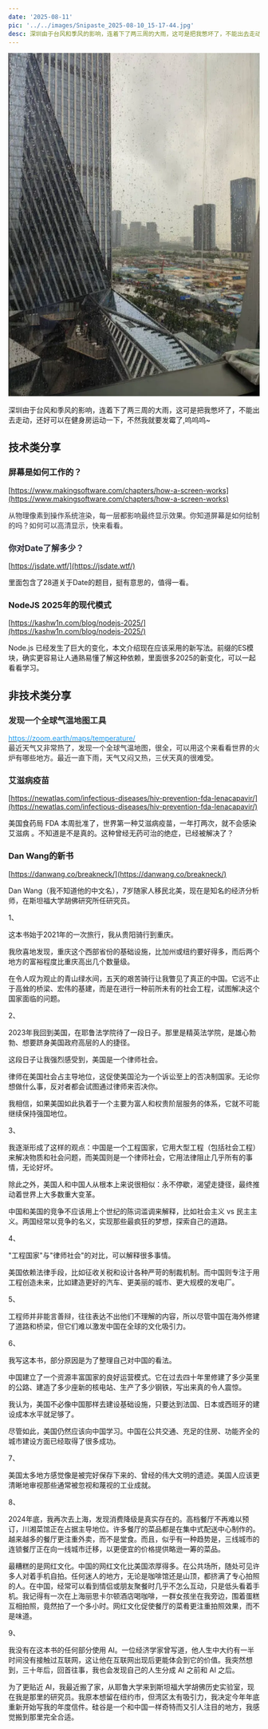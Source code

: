 ```yaml
---
date: '2025-08-11'
pic: '../../images/Snipaste_2025-08-10_15-17-44.jpg'
desc: 深圳由于台风和季风的影响，连着下了两三周的大雨，这可是把我憋坏了，不能出去走动，还好可以在健身房运动一下，不然我就要发霉了,呜呜呜~
---
```


![../../images/Snipaste_2025-08-10_15-17-44.jpg](../../images/Snipaste_2025-08-10_15-17-44.jpg)

深圳由于台风和季风的影响，连着下了两三周的大雨，这可是把我憋坏了，不能出去走动，还好可以在健身房运动一下，不然我就要发霉了,呜呜呜~

## 技术类分享

### 屏幕是如何工作的？

[https://www.makingsoftware.com/chapters/how-a-screen-works](https://www.makingsoftware.com/chapters/how-a-screen-works)

**<font style="color:rgb(17, 24, 39);"></font>**

<font style="color:rgb(44, 44, 54);">从物理像素到操作系统渲染，每一层都影响最终显示效果。你知道屏幕是如何绘制的吗？如何可以高清显示，快来看看。</font>

<font style="color:rgb(44, 44, 54);"></font>

<font style="color:rgb(44, 44, 54);"></font>

### <font style="color:rgb(44, 44, 54);">你对Date了解多少？</font>

[https://jsdate.wtf/](https://jsdate.wtf/)

里面包含了28道关于Date的题目，挺有意思的，值得一看。

### NodeJS 2025年的现代模式

[https://kashw1n.com/blog/nodejs-2025/](https://kashw1n.com/blog/nodejs-2025/)

Node.js 已经发生了巨大的变化，本文介绍现在应该采用的新写法。前缀的ES模块，确实更容易让人通熟易懂了解这种依赖，里面很多2025的新变化，可以一起看看学习。

## 非技术类分享

### <font style="color:rgb(38, 38, 38);">发现一个全球气温地图工具</font>

[<font style="color:rgb(29, 155, 240);">https://zoom.earth/maps/temperature/</font>](https://zoom.earth/maps/temperature/)  
<font style="color:rgb(38, 38, 38);">最近天气又非常热了，发现一个全球气温地图，很全，可以用这个来看看世界的火炉有哪些地方。最近一直下雨，天气又闷又热，三伏天真的很难受。</font>

<font style="color:rgb(38, 38, 38);"></font>

<font style="color:rgb(38, 38, 38);"></font>

### <font style="color:rgb(38, 38, 38);">艾滋病疫苗</font>

[https://newatlas.com/infectious-diseases/hiv-prevention-fda-lenacapavir/](https://newatlas.com/infectious-diseases/hiv-prevention-fda-lenacapavir/)

美国食药局 FDA 本周批准了，世界第一种艾滋病疫苗，一年打两次，就不会感染艾滋病 。不知道是不是真的。这种曾经无药可治的绝症，已经被解决了？

### Dan Wang的新书

[https://danwang.co/breakneck/](https://danwang.co/breakneck/)

Dan Wang（我不知道他的中文名），7岁随家人移民北美，现在是知名的经济分析师，在斯坦福大学胡佛研究所任研究员。

1、

这本书始于2021年的一次旅行，我从贵阳骑行到重庆。

我欣喜地发现，重庆这个西部省份的基础设施，比加州或纽约要好得多，而后两个地方的富裕程度比重庆高出几个数量级。

在令人叹为观止的青山绿水间，五天的艰苦骑行让我瞥见了真正的中国。它远不止于高耸的桥梁、宏伟的基建，而是在进行一种前所未有的社会工程，试图解决这个国家面临的问题。

2、

2023年我回到美国，在耶鲁法学院待了一段日子。那里是精英法学院，是雄心勃勃、想要跻身美国政府高层的人的捷径。

这段日子让我强烈感受到，美国是一个律师社会。

律师在美国社会占主导地位，这促使美国沦为一个诉讼至上的否决制国家。无论你想做什么事，反对者都会试图通过律师来否决你。

我相信，如果美国如此执着于一个主要为富人和权贵阶层服务的体系，它就不可能继续保持强国地位。

3、

我逐渐形成了这样的观点：中国是一个工程国家，它用大型工程（包括社会工程）来解决物质和社会问题，而美国则是一个律师社会，它用法律阻止几乎所有的事情，无论好坏。

除此之外，美国人和中国人从根本上来说很相似：永不停歇，渴望走捷径，最终推动着世界上大多数重大变革。

中国和美国的竞争不应该用上个世纪的陈词滥调来解释，比如社会主义 vs 民主主义。两国经常以竞争的名义，实现那些最疯狂的梦想，探索自己的道路。

4、

"工程国家"与"律师社会"的对比，可以解释很多事情。

美国依赖法律手段，比如征收关税和设计各种严苛的制裁机制。而中国则专注于用工程创造未来，比如建造更好的汽车、更美丽的城市、更大规模的发电厂。

5、

工程师并非能言善辩，往往表达不出他们不理解的内容，所以尽管中国在海外修建了道路和桥梁，但它们难以激发中国在全球的文化吸引力。

6、

我写这本书，部分原因是为了整理自己对中国的看法。

中国建立了一个资源丰富国家的良好运营模式。它在过去四十年里修建了多少英里的公路、建造了多少座新的核电站、生产了多少钢铁，写出来真的令人震惊。

我认为，美国不必像中国那样去建设基础设施，只要达到法国、日本或西班牙的建设成本水平就足够了。

尽管如此，美国仍然应该向中国学习。中国在公共交通、充足的住房、功能齐全的城市建设方面已经取得了很多成功。

7、

美国太多地方感觉像是被完好保存下来的、曾经的伟大文明的遗迹。美国人应该更清晰地审视那些通常被忽视和蔑视的工业成就。

8、

2024年底，我再次去上海，发现消费降级是真实存在的。高档餐厅不再难以预订，川湘菜馆正在占据主导地位。许多餐厅的菜品都是在集中式配送中心制作的。越来越多的餐厅更注重外卖，而不是堂食。而且，似乎有一种趋势是，三线城市的连锁餐厅正在向一线城市迁移，以更便宜的价格提供略逊一筹的菜品。

最糟糕的是网红文化。中国的网红文化比美国浓厚得多。在公共场所，随处可见许多人对着手机自拍。任何迷人的地方，无论是咖啡馆还是山顶，都挤满了专心拍照的人。在中国，经常可以看到情侣或朋友聚餐时几乎不怎么互动，只是低头看着手机。我记得有一次在上海丽思卡尔顿酒店喝咖啡，一群女孩坐在我旁边，围着蛋糕互相拍照，竟然拍了一个多小时。网红文化促使餐厅的菜肴更注重拍照效果，而不是味道。

9、

我没有在这本书的任何部分使用 AI。一位经济学家曾写道，他人生中大约有一半时间没有接触过互联网，这让他在互联网出现后更能体会到它的价值。我突然想到，三十年后，回首往事，我也会发现自己的人生分成 AI 之前和 AI 之后。

为了更贴近 AI，我最近搬了家，从耶鲁大学来到斯坦福大学胡佛历史实验室，现在我是那里的研究员。我原本想留在纽约市，但湾区太有吸引力，我决定今年年底重新开始写我的年度信件。硅谷是一个和中国一样奇特而又引人注目的地方，我感觉搬到那里完全合适。

